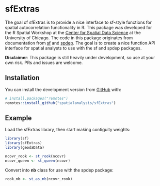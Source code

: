 
<!-- README.md is generated from README.Rmd. Please edit that file -->

# sfExtras

<!-- badges: start -->

<!-- badges: end -->

The goal of sfExtras is to provide a nice interface to sf-style
functions for spatial autocorrelation functionality in R. This package
was developed for the R Spatial Workshop at the [Center for Spatial Data
Science](https://spatial.uchicago.edu/) at the University of Chicago.
The code in this package originates from documentation from
[sf](https://github.com/r-spatial/sf) and
[spdep](https://github.com/r-spatial/spdep). The goal is to create a
nice function API interface for spatial analysts to use with the sf and
spdep packages.

**Disclaimer**: This package is still heavily under development, so use
at your own risk. PRs and issues are welcome.

## Installation

You can install the development version from
[GitHub](https://github.com/) with:

``` r
# install.packages("remotes")
remotes::install_github("spatialanalysis/sfExtras")
```

## Example

Load the sfExtras library, then start making contiguity weights:

``` r
library(sf)
library(sfExtras)
library(geodaData)

ncovr_rook <- st_rook(ncovr)
ncovr_queen <- st_queen(ncovr)
```

Convert into **nb** class for use with the spdep package:

``` r
rook_nb <- st_as_nb(ncovr_rook)
```

